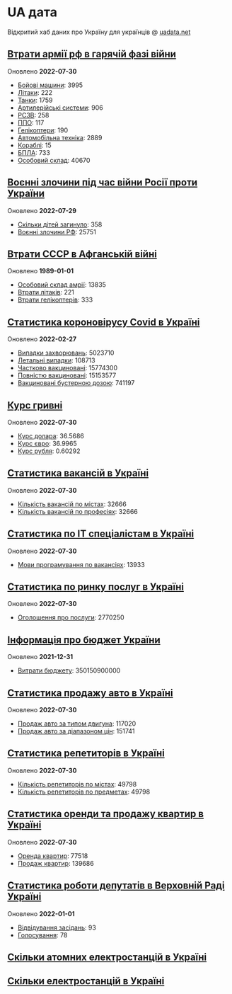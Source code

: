 # UA дата
Відкритий хаб даних про Україну для українців @ [uadata.net](https://uadata.net/)

## [Втрати армії рф в гарячій фазі війни](https://uadata.net/vtraty-rf.data)
Оновлено **2022-07-30**

- [Бойові машини](https://uadata.net/vtraty-rf:bbm.data): 3995
- [Літаки](https://uadata.net/vtraty-rf:planes.data): 222
- [Танки](https://uadata.net/vtraty-rf:tanks.data): 1759
- [Артилерійські системи](https://uadata.net/vtraty-rf:artilery.data): 906
- [РСЗВ](https://uadata.net/vtraty-rf:rszv.data): 258
- [ППО](https://uadata.net/vtraty-rf:ppo.data): 117
- [Гелікоптери](https://uadata.net/vtraty-rf:helicopters.data): 190
- [Автомобільна техніка](https://uadata.net/vtraty-rf:auto.data): 2889
- [Кораблі](https://uadata.net/vtraty-rf:ships.data): 15
- [БПЛА](https://uadata.net/vtraty-rf:bpla.data): 733
- [Особовий склад](https://uadata.net/vtraty-rf.data): 40670

## [Воєнні злочини під час війни Росії проти України](https://uadata.net/zlochiny-rf.data)
Оновлено **2022-07-29**

- [Скільки дітей загинуло](https://uadata.net/zlochiny-rf.data): 358
- [Воєнні злочини РФ](https://uadata.net/zlochiny-rf:registered-crimes.data): 25751

## [Втрати СССР в Афганській війні](https://uadata.net/vtraty-su-in-afgan.data)
Оновлено **1989-01-01**

- [Особовий склад амрії](https://uadata.net/vtraty-su-in-afgan.data): 13835
- [Втрати літаків](https://uadata.net/vtraty-su-in-afgan:soviet-aircraft-losses-in-afgan-war.data): 221
- [Втрати гелікоптерів](https://uadata.net/vtraty-su-in-afgan:soviet-helicopters-losses-in-afgan-war.data): 333

## [Статистика короновірусу Covid в Україні](https://uadata.net/corona.data)
Оновлено **2022-02-27**

- [Випадки захворювань](https://uadata.net/corona.data): 5023710
- [Летальні випадки](https://uadata.net/corona:totla-deaths.data): 108713
- [Частково вакциновані](https://uadata.net/corona:persons-vaccinated.data): 15774300
- [Повністю вакциновані](https://uadata.net/corona:persons-fully-vaccinated.data): 15153577
- [Вакциновані бустерною дозою](https://uadata.net/corona:persons-with-booster.data): 741197

## [Курс гривні](https://uadata.net/kurs-hryvni.data)
Оновлено **2022-07-30**

- [Курс долара](https://uadata.net/kurs-hryvni.data): 36.5686
- [Курс євро](https://uadata.net/kurs-hryvni:euro-to-hryvna.data): 36.9965
- [Курс рубля](https://uadata.net/kurs-hryvni:fubl-to-hryvna.data): 0.60292

## [Статистика вакансій в Україні](https://uadata.net/rynok-praci.data)
Оновлено **2022-07-30**

- [Кількість вакансій по містах](https://uadata.net/rynok-praci.data): 32666
- [Кількість вакансій по професіях](https://uadata.net/rynok-praci:positions.data): 32666

## [Статистика по ІТ спеціалістам в Україні](https://uadata.net/rozrobka-softu.data)
Оновлено **2022-07-30**

- [Мови програмування по вакансіях](https://uadata.net/rozrobka-softu.data): 13933

## [Статистика по ринку послуг в Україні](https://uadata.net/poslugy.data)
Оновлено **2022-07-30**

- [Оголошення про послуги](https://uadata.net/poslugy.data): 2770250

## [Інформація про бюджет України](https://uadata.net/budget.data)
Оновлено **2021-12-31**

- [Витрати бюджету](https://uadata.net/budget.data): 350150900000

## [Статистика продажу авто в Україні](https://uadata.net/automobiles.data)
Оновлено **2022-07-30**

- [Продаж авто за типом двигуна](https://uadata.net/automobiles.data): 117020
- [Продаж авто за діапазоном цін](https://uadata.net/automobiles:auto-prices.data): 151741

## [Статистика репетиторів в Україні](https://uadata.net/tutors.data)
Оновлено **2022-07-30**

- [Кількість репетиторів по містах](https://uadata.net/tutors.data): 49798
- [Кількість репетиторів по предметах](https://uadata.net/tutors:tutor-subjects.data): 49798

## [Статистика оренди та продажу квартир в Україні](https://uadata.net/flats.data)
Оновлено **2022-07-30**

- [Оренда квартир](https://uadata.net/flats.data): 77518
- [Продаж квартир](https://uadata.net/flats:sell-flat.data): 139686

## [Статистика роботи депутатів в Верховній Раді Україні](https://uadata.net/rada-deputats.data)
Оновлено **2022-01-01**

- [Відвідування засідань](https://uadata.net/rada-deputats.data): 93
- [Голосування](https://uadata.net/rada-deputats:deputy-votes.data): 78

## [Скільки атомних електростанцій в Україні](https://uadata.net/skilki-yadenih-stanciy.data)

## [Скільки електростанцій в Україні](https://uadata.net/skilki-electro-stanciy.data)
